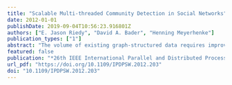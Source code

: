 ```yaml
---
title: "Scalable Multi-threaded Community Detection in Social Networks"
date: 2012-01-01
publishDate: 2019-09-04T10:56:23.916801Z
authors: ["E. Jason Riedy", "David A. Bader", "Henning Meyerhenke"]
publication_types: ["1"]
abstract: "The volume of existing graph-structured data requires improved parallel tools and algorithms. Finding communities, smaller sub graphs densely connected within the sub graph than to the rest of the graph, plays a role both in developing new parallel algorithms as well as opening smaller portions of the data to current analysis tools. We improve performance of our parallel community detection algorithm by 20% on the massively multithreaded Cray XMT, evaluate its performance on the next-generation Cray XMT2, and extend its reach to Intel-based platforms with OpenMP. To our knowledge, not only is this the first massively parallel community detection algorithm but also the only such algorithm that achieves excellent performance and good parallel scalability across all these platforms. Our implementation analyzes a moderate sized graph with 105 million vertices and 3.3 billion edges in around 500 seconds on a four processor, 80-logical-core Intel-based system and 1100 seconds on a 64-processor Cray XMT2."
featured: false
publication: "*26th IEEE International Parallel and Distributed Processing Symposium Workshops & PhD Forum, IPDPS 2012, Shanghai, China, May 21-25, 2012*"
url_pdf: "https://doi.org/10.1109/IPDPSW.2012.203"
doi: "10.1109/IPDPSW.2012.203"
---
```


